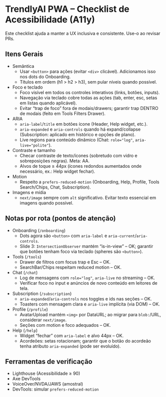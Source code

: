 # TrendlyAI PWA – Checklist de Acessibilidade (A11y)

Este checklist ajuda a manter a UX inclusiva e consistente. Use-o ao revisar PRs.

## Itens Gerais
- Semântica
  - Usar `<button>` para ações (evitar `<div>` clicável). Adicionamos isso nos dots do Onboarding.
  - Títulos em ordem (h1 > h2 > h3), sem pular níveis quando possível.
- Foco e teclado
  - Foco visível em todos os controles interativos (links, botões, inputs).
  - Navegação via teclado cobre todas as ações (tab, enter, esc, setas em listas quando aplicável).
  - Evitar “trap de foco” fora de modais/drawers; garantir trap DENTRO de modais (feito em Tools Filters Drawer).
- ARIA
  - `aria-label`/`title` em botões ícone (Header, Help widget, etc.).
  - `aria-expanded` e `aria-controls` quando há expand/collapse (Subscription: aplicado em histórico e opções de plano).
  - Live regions para conteúdo dinâmico (Chat: `role="log"`, `aria-live="polite"`).
- Contraste e tamanho
  - Checar contraste de texto/ícones (sobretudo com vidro e sobreposições negras). Meta: AA.
  - Alvos de toque ≥ 44px (ícones redondos aumentados onde necessário, ex.: Help widget fechar).
- Motion
  - Respeito a `prefers-reduced-motion` (Onboarding, Help, Profile, Tools Search/Chips, Chat, Subscription).
- Imagens e mídia
  - `next/image` sempre com `alt` significativo. Evitar texto essencial em imagens quando possível.

## Notas por rota (pontos de atenção)
- Onboarding (`/onboarding`)
  - Dots agora são `<button>` com `aria-label` e `aria-current`/`aria-controls`.
  - Slide 3: `IntersectionObserver` mantém “is-in-view” – OK; garantir que botões tenham foco via teclado (spheres são `<button>`).
- Tools (`/tools`)
  - Drawer de filtros com focus trap e Esc – OK.
  - SearchBar/Chips respeitam reduced motion – OK.
- Chat (`/chat`)
  - Log de mensagens com `role="log"`, `aria-live` no streaming – OK.
  - Verificar foco no input e anúncios de novo conteúdo em leitores de tela.
- Subscription (`/subscription`)
  - `aria-expanded`/`aria-controls` nos toggles e ids nas seções – OK.
  - Toasters com mensagem clara e `aria-live` implícita (via DOM) – OK.
- Profile (`/profile`)
  - AvatarUpload mantém `<img>` por DataURL; ao migrar para `blob:`/URL, considerar `next/image`.
  - Seções com motion e foco adequados – OK.
- Help (`/help`)
  - Widget “fechar” com `aria-label` e alvo 44px – OK.
  - Acordeões: setas rotacionam; garantir que o botão do acordeão tenha atributo `aria-expanded` (pode ser evoluído).

## Ferramentas de verificação
- Lighthouse (Acessibilidade ≥ 90)
- Axe DevTools
- VoiceOver/NVDA/JAWS (amostral)
- DevTools: simular `prefers-reduced-motion`

